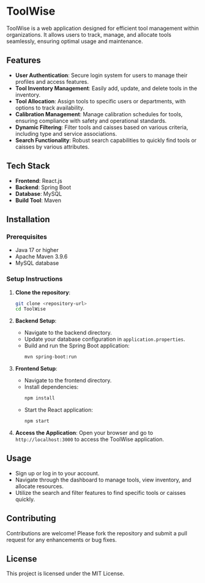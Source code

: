 # ToolWise

ToolWise is a web application designed for efficient tool management within organizations. It allows users to track, manage, and allocate tools seamlessly, ensuring optimal usage and maintenance.

## Features

- **User Authentication**: Secure login system for users to manage their profiles and access features.
- **Tool Inventory Management**: Easily add, update, and delete tools in the inventory.
- **Tool Allocation**: Assign tools to specific users or departments, with options to track availability.
- **Calibration Management**: Manage calibration schedules for tools, ensuring compliance with safety and operational standards.
- **Dynamic Filtering**: Filter tools and caisses based on various criteria, including type and service associations.
- **Search Functionality**: Robust search capabilities to quickly find tools or caisses by various attributes.

## Tech Stack

- **Frontend**: React.js
- **Backend**: Spring Boot
- **Database**: MySQL
- **Build Tool**: Maven

## Installation

### Prerequisites

- Java 17 or higher
- Apache Maven 3.9.6
- MySQL database

### Setup Instructions

1. **Clone the repository**:
   ```bash
   git clone <repository-url>
   cd ToolWise
   ```

2. **Backend Setup**:
   - Navigate to the backend directory.
   - Update your database configuration in `application.properties`.
   - Build and run the Spring Boot application:
     ```bash
     mvn spring-boot:run
     ```

3. **Frontend Setup**:
   - Navigate to the frontend directory.
   - Install dependencies:
     ```bash
     npm install
     ```
   - Start the React application:
     ```bash
     npm start
     ```

4. **Access the Application**:
   Open your browser and go to `http://localhost:3000` to access the ToolWise application.

## Usage

- Sign up or log in to your account.
- Navigate through the dashboard to manage tools, view inventory, and allocate resources.
- Utilize the search and filter features to find specific tools or caisses quickly.

## Contributing

Contributions are welcome! Please fork the repository and submit a pull request for any enhancements or bug fixes.

## License

This project is licensed under the MIT License.
